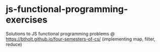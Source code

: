 # js-functional-programming-exercises

Solutions to JS functional programming problems @ https://btholt.github.io/four-semesters-of-cs/ (implementing map, filter, reduce)
